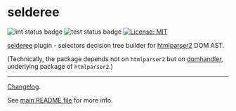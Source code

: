 # selderee

![lint status badge](https://github.com/mxxii/selderee/workflows/lint/badge.svg)
![test status badge](https://github.com/mxxii/selderee/workflows/test/badge.svg)
[![License: MIT](https://img.shields.io/badge/license-MIT-green.svg)](https://github.com/mxxii/selderee/blob/main/LICENSE)

[selderee](https://github.com/mxxii/selderee) plugin - selectors decision tree builder for [htmlparser2](https://github.com/fb55/htmlparser2) DOM AST.

(Technically, the package depends not on `htmlparser2` but on [domhandler](https://github.com/fb55/domhandler), underlying package of `htmlparser2`.)

----

[Changelog](https://github.com/mxxii/selderee/blob/main/packages/plugin-htmlparser2/CHANGELOG.md).

See [main README file](https://github.com/mxxii/selderee/blob/main/README.md) for more info.
